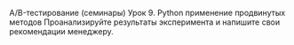 A/B-тестирование (семинары)
Урок 9. Python применение продвинутых методов
Проанализируйте результаты эксперимента и напишите свои рекомендации менеджеру.
